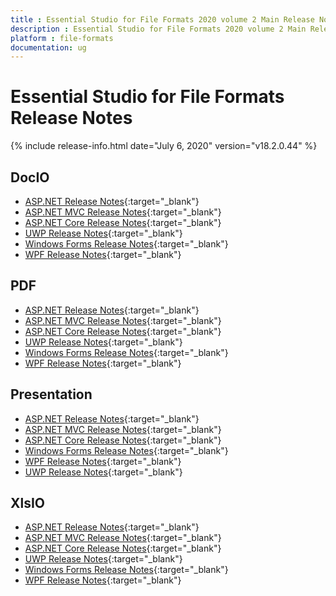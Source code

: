 ```yaml
---
title : Essential Studio for File Formats 2020 volume 2 Main Release Notes  
description : Essential Studio for File Formats 2020 volume 2 Main Release Notes  
platform : file-formats
documentation: ug
---
```


# Essential Studio for File Formats  Release Notes  

{% include release-info.html date="July 6, 2020" version="v18.2.0.44" %} 

## DocIO

* [ASP.NET Release Notes](/aspnet/release-notes/v18.2.0.44#docio){:target="_blank"}
* [ASP.NET MVC Release Notes](/aspnetmvc/release-notes/v18.2.0.44#docio){:target="_blank"}
* [ASP.NET Core Release Notes](/aspnet-core/release-notes/v18.2.0.44#docio){:target="_blank"}
* [UWP Release Notes](/uwp/release-notes/v18.2.0.44#docio){:target="_blank"}
* [Windows Forms Release Notes](/windowsforms/release-notes/v18.2.0.44#docio){:target="_blank"}
* [WPF Release Notes](/wpf/release-notes/v18.2.0.44#docio){:target="_blank"}


## PDF

* [ASP.NET Release Notes](/aspnet/release-notes/v18.2.0.44#pdf){:target="_blank"}
* [ASP.NET MVC Release Notes](/aspnetmvc/release-notes/v18.2.0.44#pdf){:target="_blank"}
* [ASP.NET Core Release Notes](/aspnet-core/release-notes/v18.2.0.44#pdf){:target="_blank"}
* [UWP Release Notes](/uwp/release-notes/v18.2.0.44#pdf){:target="_blank"}
* [Windows Forms Release Notes](/windowsforms/release-notes/v18.2.0.44#pdf){:target="_blank"}
* [WPF Release Notes](/wpf/release-notes/v18.2.0.44#pdf){:target="_blank"}


## Presentation

* [ASP.NET Release Notes](/aspnet/release-notes/v18.2.0.44#presentation){:target="_blank"}
* [ASP.NET MVC Release Notes](/aspnetmvc/release-notes/v18.2.0.44#presentation){:target="_blank"}
* [ASP.NET Core Release Notes](/aspnet-core/release-notes/v18.2.0.44#presentation){:target="_blank"}
* [Windows Forms Release Notes](/windowsforms/release-notes/v18.2.0.44#presentation){:target="_blank"}
* [WPF Release Notes](/wpf/release-notes/v18.2.0.44#presentation){:target="_blank"}
* [UWP Release Notes](/uwp/release-notes/v18.2.0.44#presentation){:target="_blank"}


## XlsIO

* [ASP.NET Release Notes](/aspnet/release-notes/v18.2.0.44#xlsio){:target="_blank"}
* [ASP.NET MVC Release Notes](/aspnetmvc/release-notes/v18.2.0.44#xlsio){:target="_blank"}
* [ASP.NET Core Release Notes](/aspnet-core/release-notes/v18.2.0.44#xlsio){:target="_blank"}
* [UWP Release Notes](/uwp/release-notes/v18.2.0.44#xlsio){:target="_blank"}
* [Windows Forms Release Notes](/windowsforms/release-notes/v18.2.0.44#xlsio){:target="_blank"}
* [WPF Release Notes](/wpf/release-notes/v18.2.0.44#xlsio){:target="_blank"}